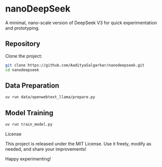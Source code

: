 # nanoDeepSeek

A minimal, nano-scale version of DeepSeek V3 for quick experimentation and prototyping.

## Repository
Clone the project:
```bash
git clone https://github.com/AadityaSalgarkar/nanodeepseek.git
cd nanodeepseek
```


## Data Preparation
```bash
uv run data/openwebtext_llama/prepare.py
```

## Model Training

```bash
uv run train_model.py
```
License

This project is released under the MIT License. Use it freely, modify as needed, and share your improvements!

Happy experimenting!
